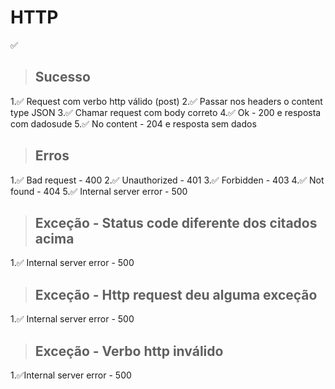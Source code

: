 # HTTP
✅

> ## Sucesso
1.✅ Request com verbo http válido (post)
2.✅ Passar nos headers o content type JSON
3.✅ Chamar request com body correto
4.✅ Ok - 200 e resposta com dadosude
5.✅ No content - 204 e resposta sem dados

> ## Erros
1.✅ Bad request - 400
2.✅ Unauthorized - 401
3.✅ Forbidden - 403
4.✅ Not found - 404
5.✅ Internal server error - 500

> ## Exceção - Status code diferente dos citados acima
1.✅ Internal server error - 500

> ## Exceção - Http request deu alguma exceção
1.✅ Internal server error - 500

> ## Exceção - Verbo http inválido
1.✅Internal server error - 500